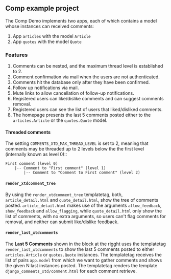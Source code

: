 ## Comp example project ##

The Comp Demo implements two apps, each of which contains a model whose instances can received comments:

 1. App `articles` with the model `Article`
 1. App `quotes` with the model `Quote`
    
### Features

 1. Comments can be nested, and the maximum thread level is established to 2.
 1. Comment confirmation via mail when the users are not authenticated.
 1. Comments hit the database only after they have been confirmed.
 1. Follow up notifications via mail.
 1. Mute links to allow cancellation of follow-up notifications.
 1. Registered users can like/dislike comments and can suggest comments removal.
 1. Registered users can see the list of users that liked/disliked comments.
 1. The homepage presents the last 5 comments posted either to the `articles.Article` or the `quotes.Quote` model.

#### Threaded comments

The setting `COMMENTS_XTD_MAX_THREAD_LEVEL` is set to 2, meaning that comments may be threaded up to 2 levels below the the first level (internally known as level 0)::
    
    First comment (level 0)
        |-- Comment to "First comment" (level 1)
            |-- Comment to "Comment to First comment" (level 2)

#### `render_xtdcomment_tree`

By using the `render_xtdcomment_tree` templatetag, both, `article_detail.html` and `quote_detail.html`, show the tree of comments posted. `article_detail.html` makes use of the arguments `allow_feedback`, `show_feedback` and `allow_flagging`, while `quote_detail.html` only show the list of comments, with no extra arguments, so users can't flag comments for removal, and neither can submit like/dislike feedback.

#### `render_last_xtdcomments`

The **Last 5 Comments** shown in the block at the rigght uses the templatetag `render_last_xtdcomments` to show the last 5 comments posted to either `articles.Article` or `quotes.Quote` instances. The templatetag receives the list of pairs `app.model` from which we want to gather comments and shows the given N last instances posted. The templatetag renders the template `django_comments_xtd/comment.html` for each comment retrieve.
